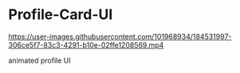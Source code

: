 # Profile-Card-UI



https://user-images.githubusercontent.com/101968934/184531997-306ce5f7-83c3-4291-b10e-02ffe1208569.mp4



animated profile UI
